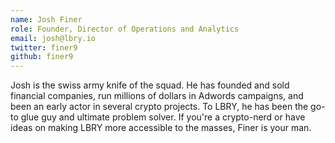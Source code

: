 ```yaml
---
name: Josh Finer
role: Founder, Director of Operations and Analytics
email: josh@lbry.io
twitter: finer9
github: finer9
---
```


Josh is the swiss army knife of the squad. He has founded and sold financial companies, run millions of dollars in Adwords campaigns, and been an early actor in several crypto projects. To LBRY, he has been the go-to glue guy and ultimate problem solver. If you're a crypto-nerd or have ideas on making LBRY more accessible to the masses, Finer is your man.

